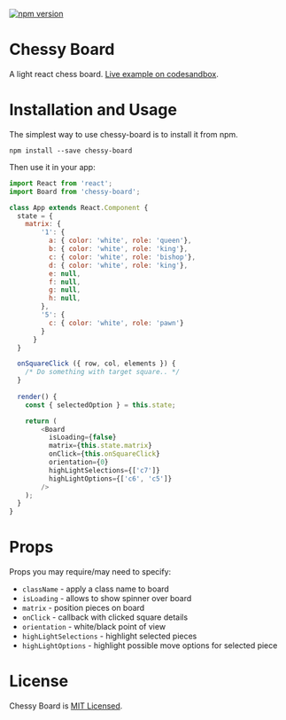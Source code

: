 [![npm version](https://badge.fury.io/js/chessy-board.svg)](https://www.npmjs.com/package/chessy-board)

# Chessy Board
A light react chess board. [Live example on codesandbox](https://codesandbox.io/s/oj33xyo1xy).

# Installation and Usage
The simplest way to use chessy-board is to install it from npm.

```
npm install --save chessy-board
```

Then use it in your app:

```js
import React from 'react';
import Board from 'chessy-board';

class App extends React.Component {
  state = {
    matrix: {
        '1': {
          a: { color: 'white', role: 'queen'},
          b: { color: 'white', role: 'king'},
          c: { color: 'white', role: 'bishop'},
          d: { color: 'white', role: 'king'},
          e: null,
          f: null,
          g: null,
          h: null,
        },
        '5': {
          c: { color: 'white', role: 'pawn'}
        }
      }
  }

  onSquareClick ({ row, col, elements }) {
    /* Do something with target square.. */
  }
  
  render() {
    const { selectedOption } = this.state;

    return (
        <Board
          isLoading={false}
          matrix={this.state.matrix}
          onClick={this.onSquareClick}
          orientation={0}
          highLightSelections={['c7']}
          highLightOptions={['c6', 'c5']}
        />
    );
  }
}
```

# Props
Props you may require/may need to specify:

* `className` - apply a class name to board
* `isLoading` - allows to show spinner over board
* `matrix` - position pieces on board
* `onClick` - callback with clicked square details
* `orientation` - white/black point of view
* `highLightSelections` - highlight selected pieces
* `highLightOptions` - highlight possible move options for selected piece

# License
Chessy Board is [MIT Licensed](https://github.com/danpora/chessy-board/blob/master/LICENSE).
